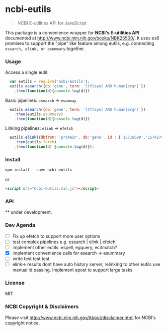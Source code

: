 # ncbi-eutils
> NCBI E-utilities API for JavaScript

This package is a convenience wrapper for **NCBI's E-utilities API** documented at http://www.ncbi.nlm.nih.gov/books/NBK25500/. It uses  es6 promises to support the "pipe" like feature among eutils, e.g. connecting `esearch, elink, or esummary` together. 

### Usage
Access a single eutil:
```javascript
  var eutils = require('ncbi-eutils');
  eutils.esearch({db:'gene', term: 'ltf[sym] AND human[orgn]'})
    .then(function(d){console.log(d)})
```

Basic pipelines: `esearch` -> `esummay`
```javascript
  eutils.esearch({db:'gene', term: 'ltf[sym] AND human[orgn]'})
    .then(eutils.esummary)
    .then(function(d){console.log(d)})
```

Linking pipelines: `elink` -> `efetch` 
```javascript
  eutils.elink({dbfrom: 'protein', db:'gene', id : ['15718680','157427902']})
    .then(eutils.fetch)
    .then(function(d) {console.log(d)});
```


### Install
```javascript
npm install --save ncbi-eutils
```
or
```html
<script src="ncbi-eutils.min.js"></script>
```

### API
** under development. 

### Dev Agenda
- [ ] Fix up efetch to support more user options
- [ ] test complex pipelines e.g. esearch | elink | efetch
- [ ] implement other eutils: espell, egquery, ecitmatch?
- [x] implement convenience calls for esearch -> esummary
- [ ] write test test test
- [ ] elink-> results dont have auto history server, relinking to other eutils use manual id passing. Implement epost to support large tasks

### License
MIT

### NCBI Copyright & Disclaimers
Please visit http://www.ncbi.nlm.nih.gov/About/disclaimer.html for NCBI's copyright notice.
